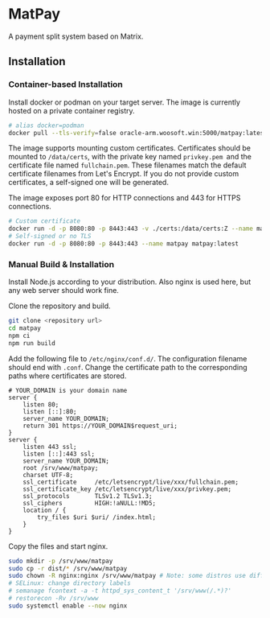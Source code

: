 # MatPay

A payment split system based on Matrix.

## Installation

### Container-based Installation

Install docker or podman on your target server. The image is currently hosted on a private container registry.

```bash
# alias docker=podman
docker pull --tls-verify=false oracle-arm.woosoft.win:5000/matpay:latest
```

The image supports mounting custom certificates. Certificates should be mounted to ```/data/certs```, with the private key named ```privkey.pem ```and the certificate file named ```fullchain.pem```. These filenames match the default certificate filenames from Let's Encrypt. If you do not provide custom certificates, a self-signed one will be generated.

The image exposes port 80 for HTTP connections and 443 for HTTPS connections.

```bash
# Custom certificate
docker run -d -p 8080:80 -p 8443:443 -v ./certs:/data/certs:Z --name matpay matpay:latest
# Self-signed or no TLS
docker run -d -p 8080:80 -p 8443:443 --name matpay matpay:latest
```

### Manual Build & Installation

Install Node.js according to your distribution. Also nginx is used here, but any web server should work fine.

Clone the repository and build.

```bash
git clone <repository url>
cd matpay
npm ci
npm run build
```

Add the following file to ```/etc/nginx/conf.d/```. The configuration filename should end with ```.conf```. Change the certificate path to the corresponding paths where certificates are stored.

```nginx
# YOUR_DOMAIN is your domain name
server {
	listen 80;
	listen [::]:80;
	server_name YOUR_DOMAIN;
	return 301 https://YOUR_DOMAIN$request_uri;
}
server {
	listen 443 ssl;
	listen [::]:443 ssl;
	server_name YOUR_DOMAIN;
	root /srv/www/matpay;
	charset UTF-8;
	ssl_certificate     /etc/letsencrypt/live/xxx/fullchain.pem;
	ssl_certificate_key /etc/letsencrypt/live/xxx/privkey.pem;
	ssl_protocols       TLSv1.2 TLSv1.3;
	ssl_ciphers         HIGH:!aNULL:!MD5;
	location / {
  		try_files $uri $uri/ /index.html;
	}
}
```

Copy the files and start nginx.

```bash
sudo mkdir -p /srv/www/matpay
sudo cp -r dist/* /srv/www/matpay
sudo chown -R nginx:nginx /srv/www/matpay # Note: some distros use different nginx username
# SELinux: change directory labels
# semanage fcontext -a -t httpd_sys_content_t '/srv/www(/.*)?'
# restorecon -Rv /srv/www
sudo systemctl enable --now nginx
```


